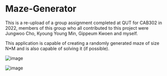 # Maze-Generator
This is a re-upload of a group assignment completed at QUT for CAB302 in 2022, members of this group who all contributed to this project were Jungwoo Cho, Kyoung Young Min, Gippeum Kwoen and myself. 

This application is capable of creating a randomly generated maze of size N*M and is also capable of solving it (if possible).

![image](https://github.com/zlo120/Maze-Generator/assets/52487895/3cf4c98e-c85d-41fe-bc20-8349cc4ba732)

![image](https://github.com/zlo120/Maze-Generator/assets/52487895/7e7eb203-d839-4b54-a29b-9735dff80b9e)
